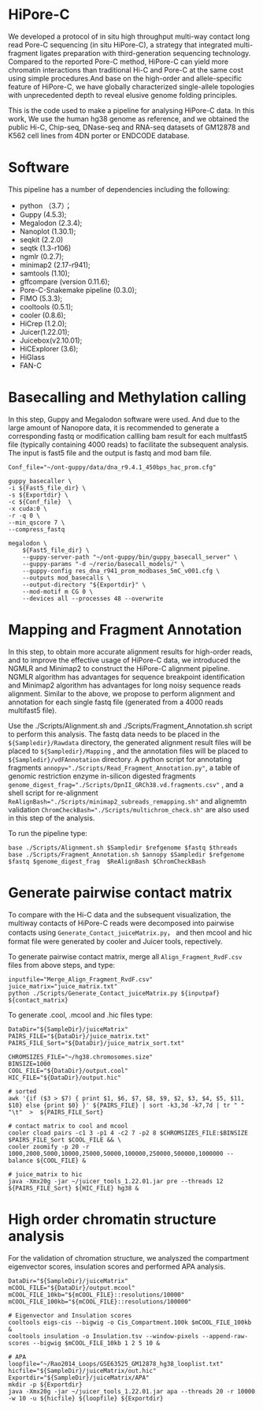 # HiPore-C
We developed a protocol of in situ high throughput multi-way contact long read Pore-C sequencing (in situ HiPore-C), a strategy that integrated multi-fragment ligates preparation with third-generation sequencing technology. Compared to the reported Pore-C method, HiPore-C can yield more chromatin interactions than traditional Hi-C and Pore-C at the same cost using simple procedures.And base on the high-order and allele-specific feature of HiPore-C, we have globally characterized single-allele topologies with unprecedented depth to reveal elusive genome folding principles.

This is the code used to make a pipeline for analysing HiPore-C data. In this work, We use the human hg38 genome as reference, and we obtained the public Hi-C, Chip-seq, DNase-seq and RNA-seq datasets of GM12878 and K562 cell lines from 4DN porter or ENDCODE database. 

# Software
This pipeline has a number of dependencies including the following:

- python （3.7）；
- Guppy (4.5.3);  
- Megalodon (2.3.4);  
- Nanoplot (1.30.1);  
- seqkit (2.2.0)
- seqtk (1.3-r106)
- ngmlr (0.2.7);  
- minimap2 (2.17-r941);  
- samtools (1.10);  
- gffcompare (version 0.11.6);  
- Pore-C-Snakemake pipeline (0.3.0);  
- FIMO (5.3.3);   
- cooltools (0.5.1);  
- cooler (0.8.6);  
- HiCrep (1.2.0);  
- Juicer(1.22.01);  
- Juicebox(v2.10.01);  
- HiCExplorer (3.6);  
- HiGlass  
- FAN-C 


# Basecalling and Methylation calling

In this step, Guppy and Megalodon software were used. And due to the large amount of Nanopore data, it is recommended to generate a corresponding fastq or modification callling bam result for each multfast5 file (typically containing 4000 reads) to facilitate the subsequent analysis. The input is fast5 file and the output is fastq and mod bam file.

``` 
Conf_file="~/ont-guppy/data/dna_r9.4.1_450bps_hac_prom.cfg"

guppy_basecaller \
-i ${Fast5_file_dir} \
-s ${Exportdir} \
-c ${Conf_file}  \
-x cuda:0 \
-r -q 0 \
--min_qscore 7 \
--compress_fastq
``` 

``` 
megalodon \
    ${Fast5_file_dir} \
    --guppy-server-path "~/ont-guppy/bin/guppy_basecall_server" \
    --guppy-params "-d ~/rerio/basecall_models/" \
    --guppy-config res_dna_r941_prom_modbases_5mC_v001.cfg \
    --outputs mod_basecalls \
    --output-directory "${Exportdir}" \
    --mod-motif m CG 0 \
    --devices all --processes 48 --overwrite
``` 

# Mapping and Fragment Annotation
In this step, to obtain more accurate alignment results for high-order reads, and to improve the effective usage of HiPore-C data, we introduced the NGMLR and Minimap2 to construct the HiPore-C alignment pipeline. NGMLR algorithm has advantages for sequence breakpoint identification and Minimap2 algorithm has advantages for long noisy sequence reads alignment. Similar to the above, we propose to perform alignment and annotation for each single fastq file (generated from a 4000 reads multifast5 file).

Use the ./Scripts/Alignment.sh  and ./Scripts/Fragment_Annotation.sh script to perform this analysis. The fastq data needs to be placed in the ```${Sampledir}/Rawdata``` directory, the generated alignment result files will be placed to ```${Sampledir}/Mapping``` , and the annotation files will be placed to ```${Sampledir}/vdFAnnotation``` directory.  A python script for annotating fragments ```annopy="./Scripts/Read_Fragment_Annotation.py"```, a table of genomic restriction enzyme  in-silicon digested fragments ```genome_digest_frag="./Scripts/DpnII_GRCh38.vd.fragments.csv"``` , and a shell script for re-alignment ```ReAlignBash="./Scripts/minimap2_subreads_remapping.sh"``` and alignemtn validation ```ChromCheckBash="./Scripts/multichrom_check.sh"``` are also used in this step of the analysis.

To run the pipeline type:

``` 
base ./Scripts/Alignment.sh $Sampledir $refgenome $fastq $threads
base ./Scripts/Fragment_Annotation.sh $annopy $Sampledir $refgenome $fastq $genome_digest_frag  $ReAlignBash $ChromCheckBash

``` 


# Generate pairwise contact matrix
To compare with the Hi-C data and the subsequent visualization, the multiway contacts of HiPore-C reads were decomposed into pairwise contacts using ```Generate_Contact_juiceMatrix.py```， and then  mcool and hic format file were generated by cooler and Juicer tools, repectively.

To generate pairwise contact matrix, merge all ```Align_Fragment_RvdF.csv``` files from above steps, and type:
``` 
inputfile="Merge_Align_Fragment_RvdF.csv"
juice_matrix="juice_matrix.txt"
python ./Scripts/Generate_Contact_juiceMatrix.py ${inputpaf} ${contact_matrix}
``` 


To generate .cool, .mcool and .hic files type:
``` 
DataDir="${SampleDir}/juiceMatrix"
PAIRS_FILE="${DataDir}/juice_matrix.txt"
PAIRS_FILE_Sort="${DataDir}/juice_matrix_sort.txt"

CHROMSIZES_FILE="~/hg38.chromosomes.size"
BINSIZE=1000
COOL_FILE="${DataDir}/output.cool"
HIC_FILE="${DataDir}/output.hic"

# sorted
awk '{if ($3 > $7) { print $1, $6, $7, $8, $9, $2, $3, $4, $5, $11, $10} else {print $0} }' ${PAIRS_FILE} | sort -k3,3d -k7,7d | tr " " "\t"  >  ${PAIRS_FILE_Sort}

# contact matrix to cool and mcool
cooler cload pairs -c1 3 -p1 4 -c2 7 -p2 8 $CHROMSIZES_FILE:$BINSIZE $PAIRS_FILE_Sort $COOL_FILE && \
cooler zoomify -p 20 -r 1000,2000,5000,10000,25000,50000,100000,250000,500000,1000000 --balance ${COOL_FILE} &

# juice_matrix to hic
java -Xmx20g -jar ~/juicer_tools_1.22.01.jar pre --threads 12 ${PAIRS_FILE_Sort} ${HIC_FILE} hg38 &
``` 


# High order chromatin structure analysis

For the validation of chromation structure, we analyszed the compartment eigenvector scores, insulation scores and performed APA analysis.
``` 
DataDir="${SampleDir}/juiceMatrix"
mCOOL_FILE="${DataDir}/output.mcool"
mCOOL_FILE_10kb="${mCOOL_FILE}::resolutions/10000"
mCOOL_FILE_100kb="${mCOOL_FILE}::resolutions/100000"

# Eigenvector and Insulation scores
cooltools eigs-cis --bigwig -o Cis_Compartment.100k $mCOOL_FILE_100kb &
cooltools insulation -o Insulation.tsv --window-pixels --append-raw-scores --bigwig $mCOOL_FILE_10kb 1 2 5 10 &

# APA
loopfile="~/Rao2014_Loops/GSE63525_GM12878_hg38_looplist.txt"
hicfile="${SampleDir}/juiceMatrix/out.hic"
Exportdir="${SampleDir}/juiceMatrix/APA"
mkdir -p ${Exportdir}
java -Xmx20g -jar ~/juicer_tools_1.22.01.jar apa --threads 20 -r 10000 -w 10 -u ${hicfile} ${loopfile} ${Exportdir}
``` 
